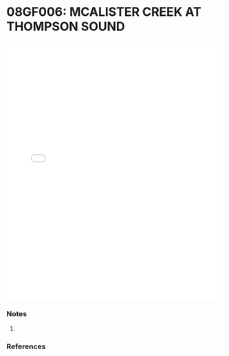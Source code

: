 # 08GF006: MCALISTER CREEK AT THOMPSON SOUND

<iframe src="/distribution_estimation/_static/stations/08GF006_fdc.html" width="100%" height="600" frameborder="0"></iframe>

### Notes
1. 

### References

